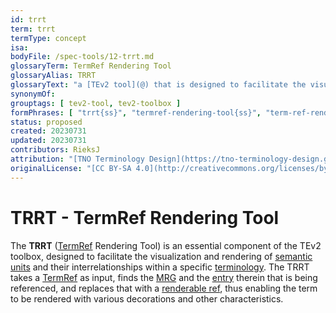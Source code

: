 ```yaml
---
id: trrt
term: trrt
termType: concept
isa:
bodyFile: /spec-tools/12-trrt.md
glossaryTerm: TermRef Rendering Tool
glossaryAlias: TRRT
glossaryText: "a [TEv2 tool](@) that is designed to facilitate the visualization and rendering of [TermRefs](@)."
synonymOf:
grouptags: [ tev2-tool, tev2-toolbox ]
formPhrases: [ "trrt{ss}", "termref-rendering-tool{ss}", "term-ref-rendering-tool{ss}" ]
status: proposed
created: 20230731
updated: 20230731
contributors: RieksJ
attribution: "[TNO Terminology Design](https://tno-terminology-design.github.io/tev2-specifications/docs)"
originalLicense: "[CC BY-SA 4.0](http://creativecommons.org/licenses/by-sa/4.0/?ref=chooser-v1)"
---
```


# TRRT - TermRef Rendering Tool

The **TRRT** ([TermRef](@) Rendering Tool) is an essential component of the TEv2 toolbox, designed to facilitate the visualization and rendering of [semantic units](@) and their interrelationships within a specific [terminology](@). The TRRT takes a [TermRef](@) as input, finds the [MRG](@) and the [entry](mrg-entry@) therein that is being referenced, and replaces that with a [renderable ref](@), thus enabling the term to be rendered with various decorations and other characteristics.
